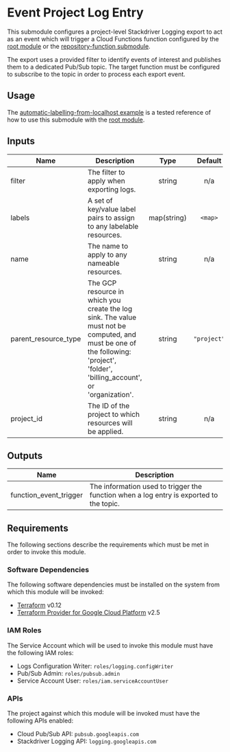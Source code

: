 # Event Project Log Entry

This submodule configures a project-level Stackdriver Logging export to
act as an event which will trigger a Cloud Functions function configured
by the [root module][root-module] or the
[repository-function submodule][repository-function].

The export uses a provided filter to identify events of interest and
publishes them to a dedicated Pub/Sub topic. The target function
must be configured to subscribe to the topic in order to process each
export event.

## Usage

The
[automatic-labelling-from-localhost example][automatic-labelling-from-localhost] is a tested reference of how to use this submodule with the
[root module][root-module].

<!-- BEGINNING OF PRE-COMMIT-TERRAFORM DOCS HOOK -->
## Inputs

| Name | Description | Type | Default | Required |
|------|-------------|:----:|:-----:|:-----:|
| filter | The filter to apply when exporting logs. | string | n/a | yes |
| labels | A set of key/value label pairs to assign to any labelable resources. | map(string) | `<map>` | no |
| name | The name to apply to any nameable resources. | string | n/a | yes |
| parent\_resource\_type | The GCP resource in which you create the log sink. The value must not be computed, and must be one of the following: 'project', 'folder', 'billing_account', or 'organization'. | string | `"project"` | no |
| project\_id | The ID of the project to which resources will be applied. | string | n/a | yes |

## Outputs

| Name | Description |
|------|-------------|
| function\_event\_trigger | The information used to trigger the function when a log entry is exported to the topic. |

<!-- END OF PRE-COMMIT-TERRAFORM DOCS HOOK -->

## Requirements

The following sections describe the requirements which must be met in
order to invoke this module.

### Software Dependencies

The following software dependencies must be installed on the system
from which this module will be invoked:

- [Terraform][terraform-site] v0.12
- [Terraform Provider for Google Cloud Platform][terraformm-provider-gcp-site] v2.5

### IAM Roles

The Service Account which will be used to invoke this module must have
the following IAM roles:

- Logs Configuration Writer: `roles/logging.configWriter`
- Pub/Sub Admin: `roles/pubsub.admin`
- Service Account User: `roles/iam.serviceAccountUser`

### APIs

The project against which this module will be invoked must have the
following APIs enabled:

- Cloud Pub/Sub API: `pubsub.googleapis.com`
- Stackdriver Logging API: `logging.googleapis.com`

[automatic-labelling-from-localhost]: ../../examples/automatic-labelling-from-localhost
[repository-function]: ../repository-function
[root-module]: ../..
[terraform-site]: https://www.terraform.io/
[terraformm-provider-gcp-site]: https://github.com/terraform-providers/terraform-provider-google

